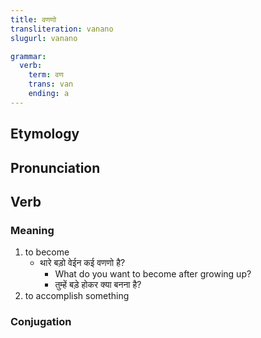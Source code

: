 ```yaml
---
title: वणणो
transliteration: vanano
slugurl: vanano

grammar: 
  verb:
    term: वण
    trans: van
    ending: a
---
```

## Etymology

## Pronunciation

## Verb
### Meaning
1. to become
    - थारे बड़ो वेईन कई वणणो है?
        - What do you want to become after growing up?
        - तुम्हें बड़े होकर क्या बनना है?
2. to accomplish something

### Conjugation
<verb-conj :grammar="grammar"></verb-conj>
